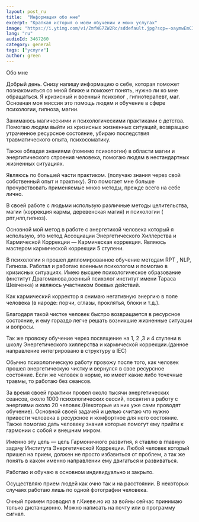 ```yaml
---
layout: post_ru
title:  "Информация обо мне"
excerpt: "Краткая история о моем обучении и моих услугах"
image: "https://i.ytimg.com/vi/ZmfWG7ZW2Rc/sddefault.jpg?sqp=-oaymwEmCIAFEOAD8quKqQMa8AEB-AHUBoAC4AOKAgwIABABGGUgWyhQMA8=&rs=AOn4CLAZV0Qm9ooWiaAtcbwR4GyxWPhRcA"
lang: "ru"
audioId: 3467260
category: general
tags: ["услуги"]
author: green
---
```


Обо мне

Добрый день. Снизу напишу  информацию о себе, которая поможет познакомиться  со мной ближе и поможет понять, нужно ли ко мне обращаться.
Я кризисный и военный  психолог , гипнотерапевт, маг. Основная моя миссия это помощь людям и обучение в сфере психологии, гипноза, магии. 

Занимаюсь  магическими и психологическими  практиками  с детства.  Помогаю людям выйти из кризисных жизненных ситуаций, возвращаю утраченное ресурсное состояние, убираю последствия травматического опыта, психосоматику.

Также обладая знаниями (помимо психологии) в области магии и  энергитического строения человека, помогаю людям  в  нестандартных жизненных ситуациях. 

Являюсь по большей части практиком. (получаю знания через свой собственный опыт и практику). Это помогает мне больше прочувствовать применяемые мною методы, прежде всего на себе лично.

В своей работе с людьми использую различные  методы  целительства, магии (коррекция кармы, деревенская магия) и  психологии ( рпт,нлп,гипноз).

Основной мой метод в  работе с энергетикой человека который  я использую, это метод Ассоциации Энергетического Хиллерства и Кармической Коррекции  — Кармическая коррекция. Являюсь мастером кармической коррекции 5 ступени. 

В психологии я прошел дипломированное обучение методам RPT , NLP, Гипноза. Работал и работаю военным психологом и помогаю в кризисных ситуациях. Имею высшее психологическое образование (институт Драгоманова,военный психолог институт имени Тараса Шевченка) и являюсь участником боевых действий.

Как кармический корректор я снимаю негативную энергию  в поле человека (в народе: порчи, сглазы, проклятья, блоки и т.д.).   

Благодаря такой чистке человек быстро возвращается в ресурсное состояние, и ему гораздо легче решать возникшие жизненные ситуации и вопросы.

Так же провожу обучение через посвящение на 1, 2 ,3  и 4 ступени в школу Энергетического хиллерства и кармической коррекции.(данное направление интегрировано в структуру в IEC) 

Обычно психологическую  работу провожу после того, как человек прошел энергетическую чистку и вернулся в свое ресурсное состояние. Если же человек в норме, но имеет какие либо точечные травмы, то работаю без сеансов.

За время своей практики провел около  тысячи энергетических сеансов, около 1000  психологических сессий, посвятил в  работу с энергиями около 20 человек.(Некоторые из них уже сами проводят обучение).
Основной своей задачей и целью считаю что нужно привести человека в ресурсное  и комфортное для него состояние. Также помогаю дать человеку  знания которые помогут ему прийти к гармонии  с собой и внешним миром.  

Именно эту цель — цель Гармоничного развития, я ставлю в главную задачу Института Энергетической Коррекции.  Любой человек который пришел  на прием, должен не просто избавиться от проблем, а так же понять в каком именно направлении ему двигаться и развиваться.

Работаю и обучаю в основном индивидуально и закрыто. 

Осуществляю прием людей как очно так и на расстоянии. В некоторых случаях работаю лишь по одной фотографии человека.

Очный примем проводил в г.Киеве.но из за войны сейчас принимаю только дистанционно. 
 Можно  написать  на почту или в программу сигнал.


